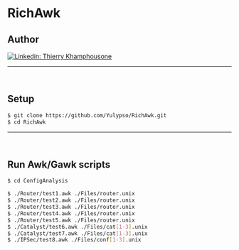 # RichAwk

## Author

[![Linkedin: Thierry Khamphousone](https://img.shields.io/badge/-Thierry_Khamphousone-blue?style=flat-square&logo=Linkedin&logoColor=white&link=https://www.linkedin.com/in/tkhamphousone/)](https://www.linkedin.com/in/tkhamphousone)

---

<br/>

## Setup

```bash
$ git clone https://github.com/Yulypso/RichAwk.git
$ cd RichAwk
```

---

<br/>

## Run Awk/Gawk scripts
 
```bash
$ cd ConfigAnalysis

$ ./Router/test1.awk ./Files/router.unix
$ ./Router/test2.awk ./Files/router.unix
$ ./Router/test3.awk ./Files/router.unix
$ ./Router/test4.awk ./Files/router.unix
$ ./Router/test5.awk ./Files/router.unix
$ ./Catalyst/test6.awk ./Files/cat[1-3].unix
$ ./Catalyst/test7.awk ./Files/cat[1-3].unix
$ ./IPSec/test8.awk ./Files/conf[1-3].unix
```